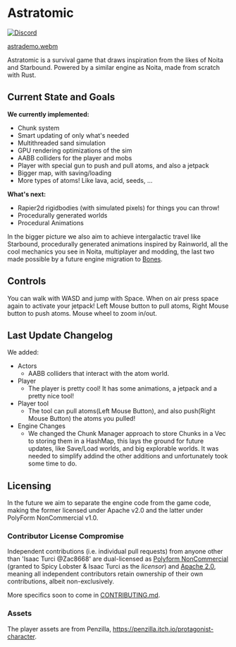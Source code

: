 # Astratomic

[![Discord](https://img.shields.io/discord/865004050357682246?logo=discord&logoColor=white)](https://discord.gg/JFhxYBvxR8) 

[astrademo.webm](https://github.com/Zac8668/astratomic/assets/78173025/f079acdc-9e1f-4636-b39b-6b358de71f11)


Astratomic is a survival game that draws inspiration from the likes of Noita and Starbound.
Powered by a similar engine as Noita, made from scratch with Rust.

## Current State and Goals

**We currently implemented:**
  - Chunk system
  - Smart updating of only what's needed
  - Multithreaded sand simulation
  - GPU rendering optimizations of the sim
  - AABB colliders for the player and mobs
  - Player with special gun to push and pull atoms, and also a jetpack
  - Bigger map, with saving/loading
  - More types of atoms! Like lava, acid, seeds, ...

**What's next:**
  - Rapier2d rigidbodies (with simulated pixels) for things you can throw!
  - Procedurally generated worlds
  - Procedural Animations
  
In the bigger picture we also aim to achieve intergalactic travel like Starbound, procedurally generated animations inspired by Rainworld, all the cool mechanics you see in Noita, multiplayer and modding, the last two made possible by a future engine migration to [Bones](https://github.com/fishfolk/bones/).

## Controls
You can walk with WASD and jump with Space. When on air press space again to activate your jetpack!
Left Mouse button to pull atoms, Right Mouse button to push atoms.
Mouse wheel to zoom in/out.

## Last Update Changelog

We added:
- Actors
  - AABB colliders that interact with the atom world.
- Player
  - The player is pretty cool! It has some animations, a jetpack and a pretty nice tool!
 - Player tool
   - The tool can pull atoms(Left Mouse Button), and also push(Right Mouse Button) the atoms you pulled!
- Engine Changes
  - We changed the Chunk Manager approach to store Chunks in a Vec to storing them in a HashMap, this lays the ground for future updates, like Save/Load worlds, and big explorable worlds. It was needed to simplify addind the other additions and unfortunately took some time to do.

## Licensing

In the future we aim to separate the engine code from the game code, making the former licensed under Apache v2.0 and the latter under PolyForm NonCommercial v1.0.

### Contributor License Compromise

Independent contributions (i.e. individual pull requests) from anyone other than 'Isaac Turci @Zac8668' are dual-licensed as [Polyform NonCommercial](https://polyformproject.org/licenses/noncommercial/1.0.0/) (granted to Spicy Lobster & Isaac Turci as the _licensor_) and [Apache 2.0](https://www.apache.org/licenses/LICENSE-2.0), meaning all independent contributors retain ownership of their own contributions, albeit non-exclusively.

More specifics soon to come in [CONTRIBUTING.md](/CONTRIBUTING.md).

### Assets

The player assets are from Penzilla, https://penzilla.itch.io/protagonist-character.
